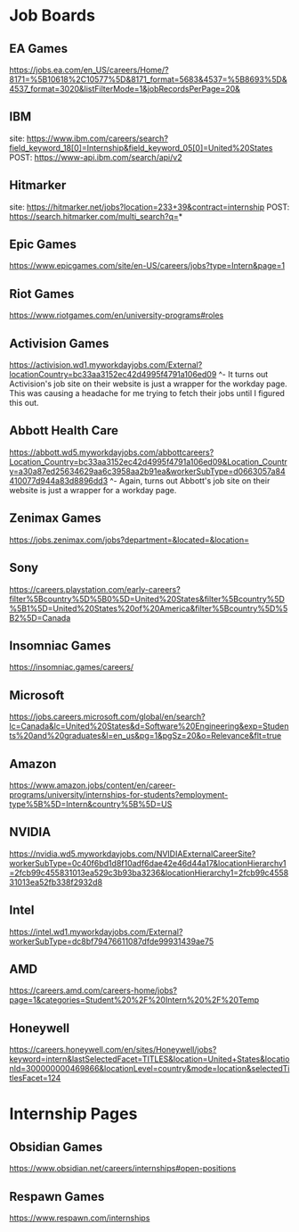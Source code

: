 # Job Boards
## EA Games
https://jobs.ea.com/en_US/careers/Home/?8171=%5B10618%2C10577%5D&8171_format=5683&4537=%5B8693%5D&4537_format=3020&listFilterMode=1&jobRecordsPerPage=20&

## IBM
site: https://www.ibm.com/careers/search?field_keyword_18[0]=Internship&field_keyword_05[0]=United%20States
POST: https://www-api.ibm.com/search/api/v2

## Hitmarker
site: https://hitmarker.net/jobs?location=233+39&contract=internship
POST: https://search.hitmarker.com/multi_search?q=*

## Epic Games
https://www.epicgames.com/site/en-US/careers/jobs?type=Intern&page=1

## Riot Games
https://www.riotgames.com/en/university-programs#roles

## Activision Games
https://activision.wd1.myworkdayjobs.com/External?locationCountry=bc33aa3152ec42d4995f4791a106ed09
^- It turns out Activision's job site on their website is just a wrapper for the workday page. This was causing a headache for me trying to fetch their jobs until I figured this out.

## Abbott Health Care
https://abbott.wd5.myworkdayjobs.com/abbottcareers?Location_Country=bc33aa3152ec42d4995f4791a106ed09&Location_Country=a30a87ed25634629aa6c3958aa2b91ea&workerSubType=d0663057a84410077d944a83d8896dd3
^- Again, turns out Abbott's job site on their website is just a wrapper for a workday page.

## Zenimax Games
https://jobs.zenimax.com/jobs?department=&located=&location=

## Sony
https://careers.playstation.com/early-careers?filter%5Bcountry%5D%5B0%5D=United%20States&filter%5Bcountry%5D%5B1%5D=United%20States%20of%20America&filter%5Bcountry%5D%5B2%5D=Canada

## Insomniac Games
https://insomniac.games/careers/

## Microsoft
https://jobs.careers.microsoft.com/global/en/search?lc=Canada&lc=United%20States&d=Software%20Engineering&exp=Students%20and%20graduates&l=en_us&pg=1&pgSz=20&o=Relevance&flt=true

## Amazon
https://www.amazon.jobs/content/en/career-programs/university/internships-for-students?employment-type%5B%5D=Intern&country%5B%5D=US

## NVIDIA
https://nvidia.wd5.myworkdayjobs.com/NVIDIAExternalCareerSite?workerSubType=0c40f6bd1d8f10adf6dae42e46d44a17&locationHierarchy1=2fcb99c455831013ea529c3b93ba3236&locationHierarchy1=2fcb99c455831013ea52fb338f2932d8

## Intel
https://intel.wd1.myworkdayjobs.com/External?workerSubType=dc8bf79476611087dfde99931439ae75

## AMD
https://careers.amd.com/careers-home/jobs?page=1&categories=Student%20%2F%20Intern%20%2F%20Temp

## Honeywell
https://careers.honeywell.com/en/sites/Honeywell/jobs?keyword=intern&lastSelectedFacet=TITLES&location=United+States&locationId=300000000469866&locationLevel=country&mode=location&selectedTitlesFacet=124

# Internship Pages

## Obsidian Games
https://www.obsidian.net/careers/internships#open-positions

## Respawn Games
https://www.respawn.com/internships
